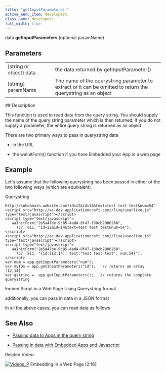 ```yaml
---
title: "getInputParameters()"
active_menu_item: developers
class_name: developers
full_width: true
---
```



data **getInputParameters** (optional paramName)

## Parameters

<table>
<tr>
<td width="167">
{string or object} data

</td>
<td width="15">
</td>
<td width="698">
the data returned by getInputParameter()

</td>
</tr>
<tr>
<td width="167">
{string} paramName

</td>
<td width="15">
</td>
<td width="698">
The name of the querystring parameter to extract or it can be omitted to return the querystring as an object

</td>
</tr>
</table>
## Description

This function is used to read data from the query string. You should supply the name of the query string parameter which is then returned. If you do not supply a parameter, the entire query string is returned as an object.

There are two primary ways to pass in querystring data

 - in the URL

 - the waInitForm() function if you have Embedded your App in a web page

## Example

Let's assume that the following querystring has been passed in either of the two following ways (which are equivalent)

Querystring

    http://subdomain.website.com?id=12&id=14&text=test test test&num=54"
    <script src="http://ac-dev.applicationcraft.com//live/userlive.js" type="text/javascript"></script>
    <script type="text/javascript">
       waInitForm("2e5a47be-9c85-4ad4-8f47-108cb2986268", 
         757, 811, "id=12&id=14&text=test test test&num=54");
    </script>
    <script src="http://ac-dev.applicationcraft.com//live/userlive.js" type="text/javascript"></script>
    <script type="text/javascript">
       waInitForm("2e5a47be-9c85-4ad4-8f47-108cb2986268", 
         757, 811, "{id:[12,14], text:"test test test", num:54}");
    </script>
    var num = app.getInputParameters("num");
    var myIDs = app.getInputParameters("id");   // returns an array [12,14] 
    var qstring =  app.getInputParameters();   // returns the complete querystring
   

Embed Script in a Web Page Using Querystring format

additionally, you can pass in data in a JSON format

In all the above cases, you can read data as follows

## See Also

 - [Passing data to Apps in the query string](/developers/user-guide/product-guide/advanced-features/passing-parameters-into-apps/passing-data-to-apps-in-the-qu)

 - [Passing in data with Embedded Apps and Javascript](/developers/user-guide/product-guide/advanced-features/passing-parameters-into-apps/passing-in-data-with-embedded)

Related Video:

[![Videos\_P](/img/docs/videos_p.png)](http://www.youtube.com/v/Riyw8suv0hc?autoplay=1&hd=1&fs=1&showsearch=0&rel=0&) Embedding in a Web Page [2:16]

